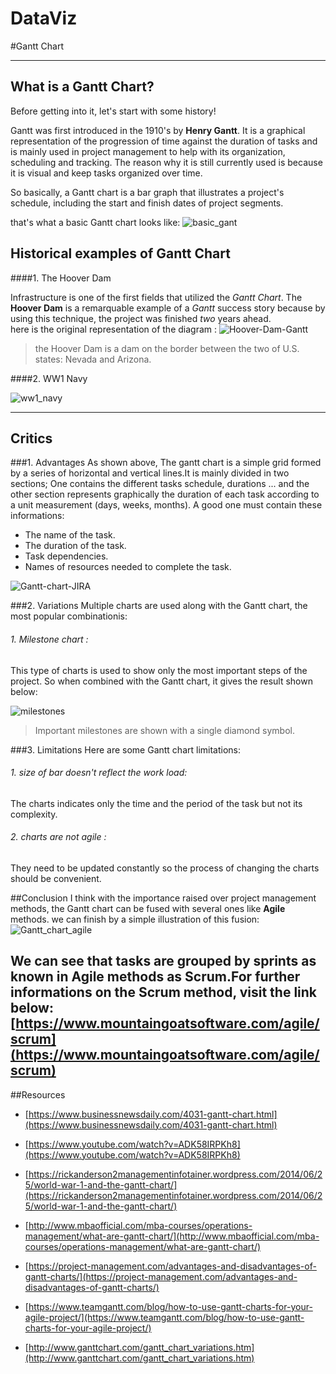 # DataViz

#Gantt Chart

----
## What is a Gantt Chart?

Before getting into it, let's start with some history!

Gantt was first introduced in the 1910's by **Henry Gantt**. It is a graphical representation of the progression of time against the duration of tasks and is mainly used in project management to help with its organization, scheduling and tracking. The reason why it is still currently used is because it is visual and keep tasks organized over time.

So basically, a Gantt chart is a bar graph that illustrates a project's schedule, including the start and finish dates of project segments.

that's what a basic Gantt chart looks like:
![basic_gant](http://https://github.com/ikbale/DataViz/tree/master#dataviz/img/basic_gant.png)

## Historical examples of Gantt Chart

####1. The Hoover Dam

Infrastructure is one of the first fields that utilized the *Gantt Chart*. The **Hoover Dam** is a 
remarquable example of a *Gantt* success story because by using this technique, the project was finished *two* years ahead.  
here is the original representation of the diagram :
![Hoover-Dam-Gantt](http://https://github.com/ikbale/DataViz/tree/master#dataviz/img/Hoover-Dam-Gantt.jpg)


> the Hoover Dam is a dam on the border between the two of U.S. states: Nevada and Arizona.

####2. WW1 Navy

![ww1_navy](http://https://github.com/ikbale/DataViz/tree/master#dataviz/img/ww1_navy.png)

----
## Critics

###1. Advantages
As shown above, The gantt chart is a simple grid formed by a series of horizontal and vertical lines.It is mainly divided in two sections; One contains the different tasks schedule, durations ... and the other section represents graphically the duration of each task according to a unit measurement (days, weeks, months). A good one must contain these informations: 

* The name of the task.
* The duration of the task.
* Task dependencies.
* Names of resources needed to complete the task.

![Gantt-chart-JIRA](http://https://github.com/ikbale/DataViz/tree/master#dataviz/img/Gantt-chart-JIRA.png)

###2. Variations
Multiple charts are used along with the Gantt chart, the most popular combinationis:

###### 1. Milestone chart : 
This type of charts is used to show only the most important steps of the project. So when combined with the Gantt chart, it gives the result shown below:

![milestones](http://https://github.com/ikbale/DataViz/tree/master#dataviz/img/milestones.png)

> Important milestones are shown with a single diamond symbol.

###3. Limitations
Here are some Gantt chart limitations:

###### 1. size of bar doesn't reflect the work load:
The charts indicates only the time and the period of the task but not its complexity.

###### 2. charts are not agile :
They need to be updated constantly so the process of changing the charts should be convenient.


##Conclusion
I think with the importance raised over project management methods, the Gantt chart can be fused with several ones like **Agile** methods. we can finish by a simple illustration of this fusion:
![Gantt_chart_agile](http://https://github.com/ikbale/DataViz/tree/master#dataviz/img/Gantt_chart_agile.png)

We can see that tasks are grouped by sprints as known in Agile methods as **Scrum**.For further informations on the Scrum method, visit the link below:
[https://www.mountaingoatsoftware.com/agile/scrum](https://www.mountaingoatsoftware.com/agile/scrum)
----
##Resources
* [https://www.businessnewsdaily.com/4031-gantt-chart.html](https://www.businessnewsdaily.com/4031-gantt-chart.html)
* [https://www.youtube.com/watch?v=ADK58IRPKh8](https://www.youtube.com/watch?v=ADK58IRPKh8)

* [https://rickanderson2managementinfotainer.wordpress.com/2014/06/25/world-war-1-and-the-gantt-chart/](https://rickanderson2managementinfotainer.wordpress.com/2014/06/25/world-war-1-and-the-gantt-chart/)
* [http://www.mbaofficial.com/mba-courses/operations-management/what-are-gantt-chart/](http://www.mbaofficial.com/mba-courses/operations-management/what-are-gantt-chart/)
* [https://project-management.com/advantages-and-disadvantages-of-gantt-charts/](https://project-management.com/advantages-and-disadvantages-of-gantt-charts/)
* [https://www.teamgantt.com/blog/how-to-use-gantt-charts-for-your-agile-project/](https://www.teamgantt.com/blog/how-to-use-gantt-charts-for-your-agile-project/)
* [http://www.ganttchart.com/gantt_chart_variations.htm](http://www.ganttchart.com/gantt_chart_variations.htm)
